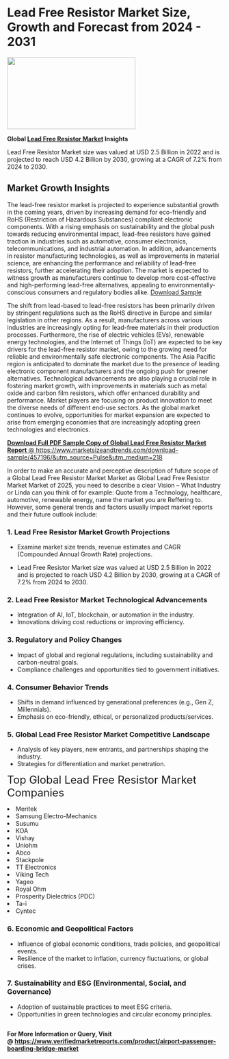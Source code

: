 <H1>Lead Free Resistor Market Size, Growth and Forecast from 2024 - 2031</H1><img class="aligncenter size-medium wp-image-584254" src="https://thirdeyenews.in/wp-content/uploads/2024/09/Global-Market-Research-300x168.jpeg" alt="" width="300" height="168" /><p><strong>Global&nbsp;<a href="https://www.marketsizeandtrends.com/download-sample/457196/&amp;utm_source=Pulse&amp;utm_medium=218">Lead Free Resistor Market</a> Insights</strong></p><p>Lead Free Resistor Market size was valued at USD 2.5 Billion in 2022 and is projected to reach USD 4.2 Billion by 2030, growing at a CAGR of 7.2% from 2024 to 2030.</p><p><h2>Market Growth Insights</h2> <p>The lead-free resistor market is projected to experience substantial growth in the coming years, driven by increasing demand for eco-friendly and RoHS (Restriction of Hazardous Substances) compliant electronic components. With a rising emphasis on sustainability and the global push towards reducing environmental impact, lead-free resistors have gained traction in industries such as automotive, consumer electronics, telecommunications, and industrial automation. In addition, advancements in resistor manufacturing technologies, as well as improvements in material science, are enhancing the performance and reliability of lead-free resistors, further accelerating their adoption. The market is expected to witness growth as manufacturers continue to develop more cost-effective and high-performing lead-free alternatives, appealing to environmentally-conscious consumers and regulatory bodies alike. <a href="#">Download Sample</a> </p> <p>The shift from lead-based to lead-free resistors has been primarily driven by stringent regulations such as the RoHS directive in Europe and similar legislation in other regions. As a result, manufacturers across various industries are increasingly opting for lead-free materials in their production processes. Furthermore, the rise of electric vehicles (EVs), renewable energy technologies, and the Internet of Things (IoT) are expected to be key drivers for the lead-free resistor market, owing to the growing need for reliable and environmentally safe electronic components. The Asia Pacific region is anticipated to dominate the market due to the presence of leading electronic component manufacturers and the ongoing push for greener alternatives. Technological advancements are also playing a crucial role in fostering market growth, with improvements in materials such as metal oxide and carbon film resistors, which offer enhanced durability and performance. Market players are focusing on product innovation to meet the diverse needs of different end-use sectors. As the global market continues to evolve, opportunities for market expansion are expected to arise from emerging economies that are increasingly adopting green technologies and electronics. <a href="#"></p><p><span class=""><strong>Download Full PDF Sample Copy of Global Lead Free Resistor Market Report</strong> @ <a href="https://www.marketsizeandtrends.com/download-sample/457196/&amp;utm_source=Pulse&amp;utm_medium=218" target="_blank">https://www.marketsizeandtrends.com/download-sample/457196/&amp;utm_source=Pulse&amp;utm_medium=218</a></span></p><p>In order to make an accurate and perceptive description of future scope of a Global&nbsp;Lead Free Resistor Market Market as Global&nbsp;Lead Free Resistor Market Market of 2025, you need to describe a clear Vision &ndash; What Industry or Linda can you think of for example: Quote from a Technology, healthcare, automotive, renewable energy, name the market you are Reffering to. However, some general trends and factors usually impact market reports and their future outlook include:</p><h3>1.&nbsp;<strong>Lead Free Resistor Market Growth Projections</strong></h3><ul><li>Examine market size trends, revenue estimates and CAGR (Compounded Annual Growth Rate) projections.</li><li><p>Lead Free Resistor Market size was valued at USD 2.5 Billion in 2022 and is projected to reach USD 4.2 Billion by 2030, growing at a CAGR of 7.2% from 2024 to 2030.</p></li></ul><h3>2.&nbsp;<strong>Lead Free Resistor Market Technological Advancements</strong></h3><ul><li>Integration of AI, IoT, blockchain, or automation in the industry.</li><li>Innovations driving cost reductions or improving efficiency.</li></ul><h3>3.&nbsp;<strong>Regulatory and Policy Changes</strong></h3><ul><li>Impact of global and regional regulations, including sustainability and carbon-neutral goals.</li><li>Compliance challenges and opportunities tied to government initiatives.</li></ul><h3>4.&nbsp;<strong>Consumer Behavior Trends</strong></h3><ul><li>Shifts in demand influenced by generational preferences (e.g., Gen Z, Millennials).</li><li>Emphasis on eco-friendly, ethical, or personalized products/services.</li></ul><h3>5.&nbsp;<strong>Global Lead Free Resistor Market Competitive Landscape</strong></h3><ul><li>Analysis of key players, new entrants, and partnerships shaping the industry.</li><li>Strategies for differentiation and market penetration.</li></ul><p data-pm-slice="1 1 []"><span style="color: inherit; font-family: inherit; font-size: 25px;">Top Global Lead Free Resistor Market Companies</span></p><div class="" data-test-id=""><p><li>Meritek</li><li> Samsung Electro-Mechanics</li><li> Susumu</li><li> KOA</li><li> Vishay</li><li> Uniohm</li><li> Abco</li><li> Stackpole</li><li> TT Electronics</li><li> Viking Tech</li><li> Yageo</li><li> Royal Ohm</li><li> Prosperity Dielectrics (PDC)</li><li> Ta-i</li><li> Cyntec</li></p></div><h3>6.&nbsp;<strong>Economic and Geopolitical Factors</strong></h3><ul><li>Influence of global economic conditions, trade policies, and geopolitical events.</li><li>Resilience of the market to inflation, currency fluctuations, or global crises.</li></ul><h3>7.&nbsp;<strong>Sustainability and ESG (Environmental, Social, and Governance)</strong></h3><ul><li>Adoption of sustainable practices to meet ESG criteria.</li><li>Opportunities in green technologies and circular economy principles.</li></ul><h2><strong style="font-size: 14px;">For More Information or Query, Visit @&nbsp;</strong><a style="background-color: #ffffff; font-size: 14px;" href="https://www.marketsizeandtrends.com/report/lead-free-resistor-market/" target="_blank">https://www.verifiedmarketreports.com/product/airport-passenger-boarding-bridge-market</a></h2>
